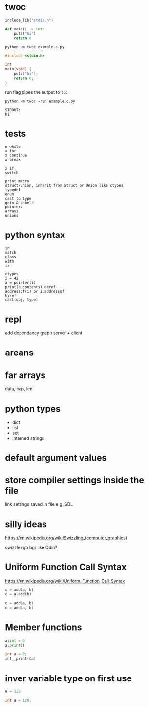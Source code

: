 # twoc

```python
include_lib("stdio.h")

def main() -> int:
    puts("hi")
    return 0
```

`python -m twoc example.c.py`

```c
#include <stdio.h>

int
main(void) {
    puts("hi");
    return 0;
}
```

run flag pipes the output to `tcc`

`python -m twoc -run example.c.py`

```
STDOUT:
hi
```

# tests

```
x while
x for
x continue
x break

x if
switch

print macro
struct/union, inherit from Struct or Union like ctypes
typedef
enum
cast to type
goto & labels
pointers
arrays
unions

```

# python syntax

```
in
match
class
with
is

ctypes
i = 42
a = pointer(i)
print(a.contents) deref
addressof(i) or i.addressof
byref
cast(obj, type)
```

# repl

add dependancy graph
server + client

# areans

# far arrays
data, cap, len

# python types

* dict
* list
* set
* interned strings

# default argument values

# store compiler settings inside the file

link settings saved in file e.g. SDL

# silly ideas

https://en.wikipedia.org/wiki/Swizzling_(computer_graphics)

swizzle rgb bgr like Odin?

# Uniform Function Call Syntax

https://en.wikipedia.org/wiki/Uniform_Function_Call_Syntax

```python
c = add(a, b)
c = a.add(b)
```

```c
c = add(a, b)
c = add(a, b)
```
# Member functions

```python
a:int = 0
a.print()
```

```c
int a = 0;
int__print(&a)
```

# inver variable type on first use

```python
a = 128
```

```c
int a = 128;
```

